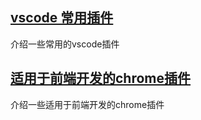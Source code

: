 ## [vscode 常用插件](/guide/tool/vscode-plugin.md)

介绍一些常用的vscode插件

## [适用于前端开发的chrome插件](/guide/tool/front-end-plugin.md)

介绍一些适用于前端开发的chrome插件
